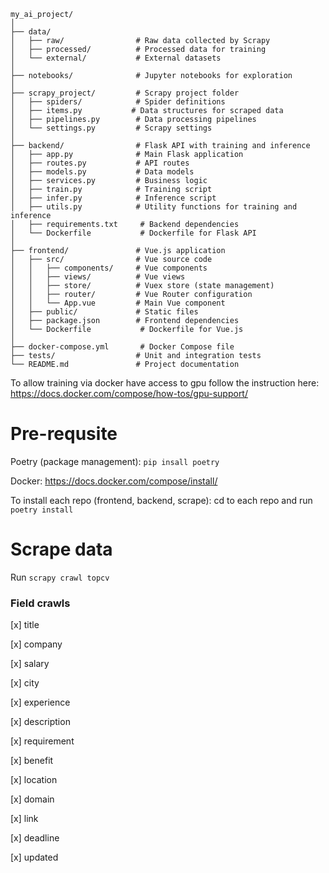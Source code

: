 ```
my_ai_project/
│
├── data/
│   ├── raw/                # Raw data collected by Scrapy
│   ├── processed/          # Processed data for training
│   └── external/           # External datasets
│
├── notebooks/              # Jupyter notebooks for exploration
│
├── scrapy_project/         # Scrapy project folder
│   ├── spiders/            # Spider definitions
│   ├── items.py           # Data structures for scraped data
│   ├── pipelines.py        # Data processing pipelines
│   └── settings.py         # Scrapy settings
│
├── backend/                # Flask API with training and inference
│   ├── app.py              # Main Flask application
│   ├── routes.py           # API routes
│   ├── models.py           # Data models
│   ├── services.py         # Business logic
│   ├── train.py            # Training script
│   ├── infer.py            # Inference script
│   ├── utils.py            # Utility functions for training and inference
│   ├── requirements.txt     # Backend dependencies
│   └── Dockerfile           # Dockerfile for Flask API
│
├── frontend/               # Vue.js application
│   ├── src/                # Vue source code
│   │   ├── components/     # Vue components
│   │   ├── views/          # Vue views
│   │   ├── store/          # Vuex store (state management)
│   │   ├── router/         # Vue Router configuration
│   │   └── App.vue         # Main Vue component
│   ├── public/             # Static files
│   ├── package.json        # Frontend dependencies
│   └── Dockerfile           # Dockerfile for Vue.js
│
├── docker-compose.yml       # Docker Compose file
├── tests/                  # Unit and integration tests
└── README.md               # Project documentation
```

To allow training via docker have access to gpu follow the instruction here: https://docs.docker.com/compose/how-tos/gpu-support/

# Pre-requsite
Poetry (package management): `pip insall poetry`

Docker: https://docs.docker.com/compose/install/

To install each repo (frontend, backend, scrape): cd to each repo and run `poetry install`

# Scrape data

Run `scrapy crawl topcv`

### Field crawls

[x] title

[x] company

[x] salary

[x] city

[x] experience

[x] description

[x] requirement

[x] benefit

[x] location

[x] domain

[x] link

[x] deadline

[x] updated
